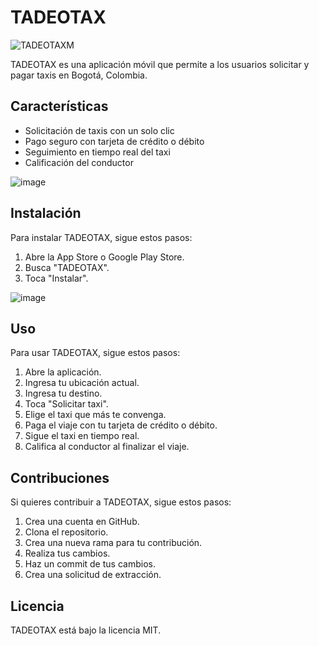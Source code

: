 # TADEOTAX

![TADEOTAXM](https://github.com/dabaquero991/tadeotax_android/assets/76493792/016a0249-7619-49f2-8ea5-767c5de7b2ef)

TADEOTAX es una aplicación móvil que permite a los usuarios solicitar y pagar taxis en Bogotá, Colombia.

## Características

* Solicitación de taxis con un solo clic
* Pago seguro con tarjeta de crédito o débito
* Seguimiento en tiempo real del taxi
* Calificación del conductor

![image](https://github.com/dabaquero991/tadeotax_android/assets/76493792/49400bcc-88a1-4ede-910f-2d8c785d14dc)


## Instalación

Para instalar TADEOTAX, sigue estos pasos:

1. Abre la App Store o Google Play Store.
2. Busca "TADEOTAX".
3. Toca "Instalar".
   
![image](https://github.com/dabaquero991/tadeotax_android/assets/76493792/412e16ca-17e5-4612-a016-61da5cbb54ee)

## Uso

Para usar TADEOTAX, sigue estos pasos:

1. Abre la aplicación.
2. Ingresa tu ubicación actual.
3. Ingresa tu destino.
4. Toca "Solicitar taxi".
5. Elige el taxi que más te convenga.
6. Paga el viaje con tu tarjeta de crédito o débito.
7. Sigue el taxi en tiempo real.
8. Califica al conductor al finalizar el viaje.

## Contribuciones

Si quieres contribuir a TADEOTAX, sigue estos pasos:

1. Crea una cuenta en GitHub.
2. Clona el repositorio.
3. Crea una nueva rama para tu contribución.
4. Realiza tus cambios.
5. Haz un commit de tus cambios.
6. Crea una solicitud de extracción.

## Licencia

TADEOTAX está bajo la licencia MIT.
